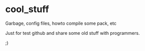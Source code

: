 # cool_stuff
Garbage, config files, howto compile some pack, etc

Just for test github and share some old stuff with programmers.

;)
